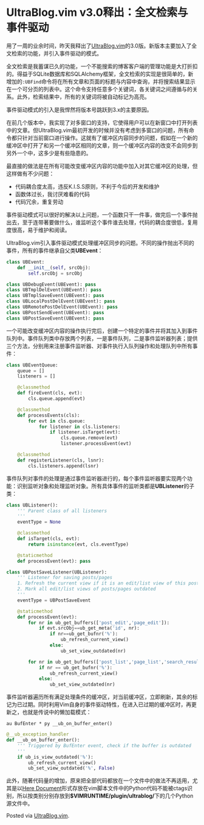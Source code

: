 # UltraBlog.vim v3.0释出：全文检索与事件驱动

<p>用了一周的业余时间，昨天我释出了<a href="http://0x3f.org/?p=1894">UltraBlog.vim</a>的3.0版。新版本主要加入了全文检索的功能，并引入事件驱动的模式。</p>

<p>全文检索是我蓄谋已久的功能，一个不能搜索的博客客户端的管理功能是大打折扣的。得益于SQLite数据库和SQLAlchemy框架，全文检索的实现是很简单的，新增加的<code>:UBFind</code>命令将在所有文章和页面的标题与内容中查询，并将搜索结果显示在一个可分页的列表中。这个命令支持任意多个关键词，各关键词之间遵循与的关系。此外，检索结果中，所有的关键词将被自动标记为高亮。</p>

<p>事件驱动模式的引入是我悍然将版本号跳跃到3.x的主要原因。</p>

<p>在前几个版本中，我实现了对多窗口的支持，它使得用户可以在新窗口中打开列表中的文章。但UltraBlog.vim最初开发的时候并没有考虑到多窗口的问题，所有命令都只针对当前窗口进行操作。这就有了缓冲区内容同步的问题，假如在一个新的缓冲区中打开了和另一个缓冲区相同的文章，则一个缓冲区内容的改变不会同步到另外一个中，这多少是有些隐患的。</p>

<p>最直接的做法是在所有可能改变缓冲区内容的功能中加入对其它缓冲区的处理，但这样做有不少问题：</p>

<ul>
<li>代码耦合度太高，违反K.I.S.S原则，不利于今后的开发和维护</li>
<li>函数体过长，我讨厌难看的代码</li>
<li>代码冗余，重复劳动</li>
</ul>

<p>事件驱动模式可以很好的解决以上问题，一个函数只干一件事，做完后一个事件抛出去，至于连带著要做什么，谁监听这个事件谁去处理，代码的耦合度很低，复用度很高，易于维护和阅读。</p>

<p>UltraBlog.vim引入事件驱动模式处理缓冲区同步的问题。不同的操作抛出不同的事件，所有的事件继承自父类<strong>UBEvent</strong>：</p>

```python
class UBEvent:
    def __init__(self, srcObj):
        self.srcObj = srcObj

class UBDebugEvent(UBEvent): pass
class UBTmplDelEvent(UBEvent): pass
class UBTmplSaveEvent(UBEvent): pass
class UBLocalPostDelEvent(UBEvent): pass
class UBRemotePostDelEvent(UBEvent): pass
class UBPostSendEvent(UBEvent): pass
class UBPostSaveEvent(UBEvent): pass
```

<p>一个可能改变缓冲区内容的操作执行完后，创建一个特定的事件并将其加入到事件队列中。事件队列类中存放两个列表，一是事件队列，二是事件监听器列表；提供三个方法，分别用来注册事件监听器、对事件执行入队列操作和处理队列中所有事件：</p>

```python
class UBEventQueue:
    queue = []
    listeners = []

    @classmethod
    def fireEvent(cls, evt):
        cls.queue.append(evt)

    @classmethod
    def processEvents(cls):
        for evt in cls.queue:
            for listener in cls.listeners:
                if listener.isTarget(evt):
                    cls.queue.remove(evt)
                    listener.processEvent(evt)

    @classmethod
    def registerListener(cls, lsnr):
        cls.listeners.append(lsnr)
```

<p>事件队列对事件的处理是通过事件监听器进行的，每个事件监听器要实现两个功能：识别监听对象和处理监听对象。所有具体事件的监听类都是<strong>UBListener</strong>的子类：</p>

```python
class UBListener():
    ''' Parent class of all listeners
    '''
    eventType = None

    @classmethod
    def isTarget(cls, evt):
        return isinstance(evt, cls.eventType)

    @staticmethod
    def processEvent(evt): pass

class UBPostSaveListener(UBListener):
    ''' Listener for saving posts/pages
    1. Refresh the current view if it is an edit/list view of this post
    2. Mark all edit/list views of posts/pages outdated
    '''
    eventType = UBPostSaveEvent

    @staticmethod
    def processEvent(evt):
        for nr in ub_get_buffers(['post_edit','page_edit']):
            if evt.srcObj==ub_get_meta('id', nr):
                if nr==ub_get_bufnr('%'):
                    ub_refresh_current_view()
                else:
                    ub_set_view_outdated(nr)

        for nr in ub_get_buffers(['post_list','page_list','search_result_list']):
            if nr == ub_get_bufnr('%'):
                ub_refresh_current_view()
            else:
                ub_set_view_outdated(nr)
```

<p>事件监听器遍历所有满足处理条件的缓冲区，对当前缓冲区，立即刷新，其余的标记为已过期。同时利用Vim自身的事件驱动特性，在进入已过期的缓冲区时，再更新之，也就是传说中的懒加载模式：</p>

```vim
au BufEnter * py __ub_on_buffer_enter()
```

```python
@__ub_exception_handler
def __ub_on_buffer_enter():
    ''' Triggered by BufEnter event, check if the buffer is outdated
    '''
    if ub_is_view_outdated('%'):
        ub_refresh_current_view()
        ub_set_view_outdated('%', False)
```

<p>此外，随著代码量的增加，原来把全部代码都放在一个文件中的做法不再适用，尤其是以<a href="http://en.wikipedia.org/wiki/Here_document">Here Document</a>形式存放在vim脚本文件中的Python代码不能被ctags识别，所以按类别分别存放到<strong>$VIMRUNTIME/plugin/ultrablog/</strong>下的几个Python源文件中。</p>

<p>Posted via <a href="http://0x3f.org/?p=1894">UltraBlog.vim</a>.</p>

